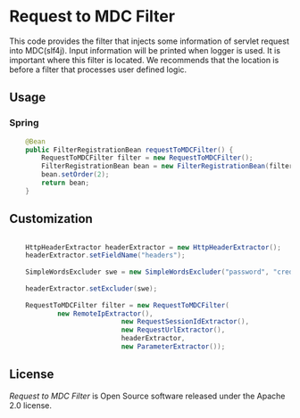 # Request to MDC Filter

This code provides the filter that injects some information of servlet request into MDC(slf4j). 
Input information will be printed when logger is used. It is important where this filter is located.
We recommends that the location is before a filter that processes user defined logic.   


## Usage

### Spring

```java
    @Bean
    public FilterRegistrationBean requestToMDCFilter() {
        RequestToMDCFilter filter = new RequestToMDCFilter();
        FilterRegistrationBean bean = new FilterRegistrationBean(filter);
        bean.setOrder(2);
        return bean;
    }
```

## Customization

```java

    HttpHeaderExtractor headerExtractor = new HttpHeaderExtractor();
    headerExtractor.setFieldName("headers");
    
    SimpleWordsExcluder swe = new SimpleWordsExcluder("password", "credential");
    
    headerExtractor.setExcluder(swe);
     
    RequestToMDCFilter filter = new RequestToMDCFilter(
            new RemoteIpExtractor(),
                            new RequestSessionIdExtractor(),
                            new RequestUrlExtractor(),
                            headerExtractor,
                            new ParameterExtractor());
```


## License

_Request to MDC Filter_ is Open Source software released under the Apache 2.0 license.

